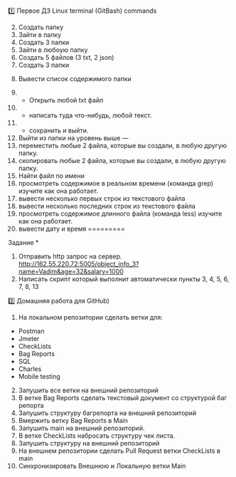 1️⃣
Первое ДЗ 
Linux terminal (GitBash) commands

2) Создать папку
3) Зайти в папку
4) Создать 3 папки
5) Зайти в любоую папку
6) Создать 5 файлов (3 txt, 2 json)
7) Создать 3 папки
8. Вывести список содержимого папки
9) + Открыть любой txt файл
10) + написать туда что-нибудь, любой текст.
11) + сохранить и выйти.
12) Выйти из папки на уровень выше
—
13) переместить любые 2 файла, которые вы создали, в любую другую папку.
14) скопировать любые 2 файла, которые вы создали, в любую другую папку.
15) Найти файл по имени
16) просмотреть содержимое в реальном времени (команда grep) изучите как она работает.
17) вывести несколько первых строк из текстового файла
18) вывести несколько последних строк из текстового файла
19) просмотреть содержимое длинного файла (команда less) изучите как она работает.
20) вывести дату и время
=========

Задание *
1) Отправить http запрос на сервер.
http://162.55.220.72:5005/object_info_3?name=Vadim&age=32&salary=1000
2) Написать скрипт который выполнит автоматически пункты 3, 4, 5, 6, 7, 8, 13

2️⃣
Домашняя работа для GitHub)
1. На локальном репозитории сделать ветки для:
- Postman
- Jmeter
- CheckLists
- Bag Reports
- SQL
- Charles
- Mobile testing
2. Запушить все ветки на внешний репозиторий
3. В ветке Bag Reports сделать текстовый документ со структурой баг репорта
4. Запушить структуру багрепорта на внешний репозиторий
5. Вмержить ветку Bag Reports в Main
6. Запушить main на внешний репозиторий.
7. В ветке CheckLists набросать структуру чек листа.
8. Запушить структуру на внешний репозиторий
9. На внешнем репозитории сделать Pull Request ветки CheckLists в main
10. Синхронизировать Внешнюю и Локальную ветки Main

